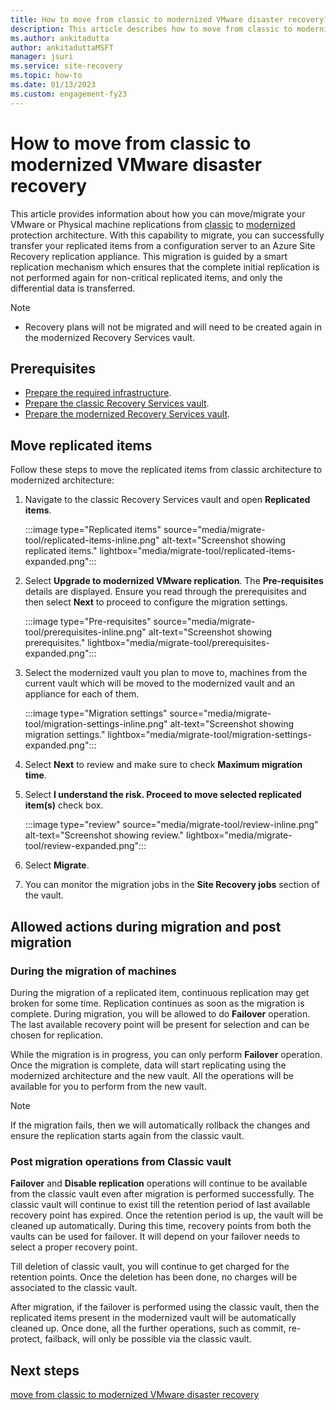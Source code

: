 ```yaml
---
title: How to move from classic to modernized VMware disaster recovery?
description: This article describes how to move from classic to modernized VMware disaster recovery.
ms.author: ankitadutta
author: ankitaduttaMSFT
manager: jsuri
ms.service: site-recovery
ms.topic: how-to
ms.date: 01/13/2023
ms.custom: engagement-fy23
---
```


# How to move from classic to modernized VMware disaster recovery  

This article provides information about how you can move/migrate your VMware or Physical machine replications from [classic](./vmware-azure-architecture.md) to [modernized](./vmware-azure-architecture-modernized.md) protection architecture. With this capability to migrate, you can successfully transfer your replicated items from a configuration server to an Azure Site Recovery replication appliance. This migration is guided by a smart replication mechanism which ensures that the complete initial replication is not performed again for non-critical replicated items, and only the differential data is transferred. 

> [!Note]
> - Recovery plans will not be migrated and will need to be created again in the modernized Recovery Services vault.   

## Prerequisites  

- [Prepare the required infrastructure](move-from-classic-to-modernized-vmware-disaster-recovery.md#prepare-the-infrastructure).
- [Prepare the classic Recovery Services vault](move-from-classic-to-modernized-vmware-disaster-recovery.md#prepare-classic-recovery-services-vault).
- [Prepare the modernized Recovery Services vault](move-from-classic-to-modernized-vmware-disaster-recovery.md#prepare-modernized-recovery-services-vault).

## Move replicated items  

Follow these steps to move the replicated items from classic architecture to modernized architecture: 

1. Navigate to the classic Recovery Services vault and open **Replicated items**.

   :::image type="Replicated items" source="media/migrate-tool/replicated-items-inline.png" alt-text="Screenshot showing replicated items." lightbox="media/migrate-tool/replicated-items-expanded.png":::

2. Select **Upgrade to modernized VMware replication**. The **Pre-requisites** details are displayed. Ensure you read through the prerequisites and then select **Next** to proceed to configure the migration settings.

    :::image type="Pre-requisites" source="media/migrate-tool/prerequisites-inline.png" alt-text="Screenshot showing prerequisites." lightbox="media/migrate-tool/prerequisites-expanded.png":::

3. Select the modernized vault you plan to move to, machines from the current vault which will be moved to the modernized vault and an appliance for each of them.

   :::image type="Migration settings" source="media/migrate-tool/migration-settings-inline.png" alt-text="Screenshot showing migration settings." lightbox="media/migrate-tool/migration-settings-expanded.png":::

4. Select **Next** to review and make sure to check **Maximum migration time**.

5. Select **I understand the risk. Proceed to move selected replicated item(s)** check box.  

   :::image type="review" source="media/migrate-tool/review-inline.png" alt-text="Screenshot showing review." lightbox="media/migrate-tool/review-expanded.png":::
  
6. Select **Migrate**.

7. You can monitor the migration jobs in the **Site Recovery jobs** section of the vault.  

## Allowed actions during migration and post migration  

### During the migration of machines   

During the migration of a replicated item, continuous replication may get broken for some time. Replication continues as soon as the migration is complete. During migration, you will be allowed to do **Failover** operation. The last available recovery point will be present for selection and can be chosen for replication.   

While the migration is in progress, you can only perform **Failover** operation. Once the migration is complete, data will start replicating using the modernized architecture and the new vault. All the operations will be available for you to perform from the new vault.   

> [!Note]
> If the migration fails, then we will automatically rollback the changes and ensure the replication starts again from the classic vault.   

### Post migration operations from Classic vault  

**Failover** and **Disable replication** operations will continue to be available from the classic vault even after migration is performed successfully. The classic vault will continue to exist till the retention period of last available recovery point has expired. Once the retention period is up, the vault will be cleaned up automatically. During this time, recovery points from both the vaults can be used for failover. It will depend on your failover needs to select a proper recovery point.  

Till deletion of classic vault, you will continue to get charged for the retention points. Once the deletion has been done, no charges will be associated to the classic vault.  

After migration, if the failover is performed using the classic vault, then the replicated items present in the modernized vault will be automatically cleaned up. Once done, all the further operations, such as commit, re-protect, failback, will only be possible via the classic vault.   

## Next steps

[move from classic to modernized VMware disaster recovery](move-from-classic-to-modernized-vmware-disaster-recovery.md)